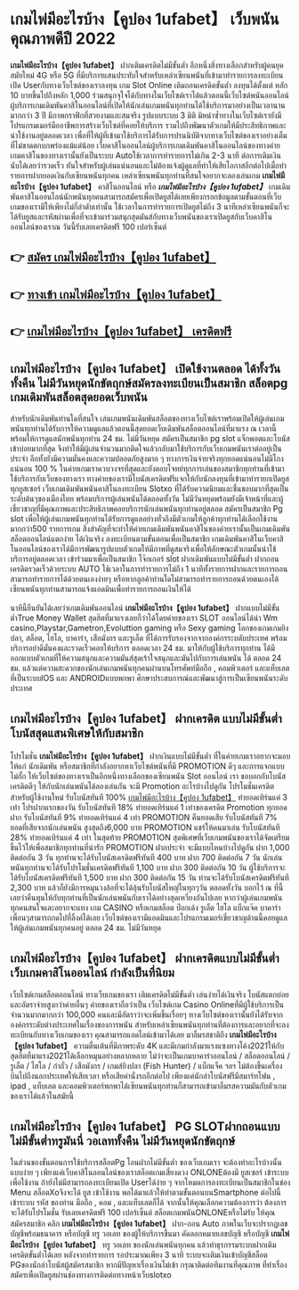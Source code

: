 # เกมไพ่มีอะไรบ้าง【คูปอง 1ufabet】  เว็บพนันคุณภาพดีปี 2022

**เกมไพ่มีอะไรบ้าง【คูปอง 1ufabet】** ฝากเติมเครดิตไม่มีขั้นต่ำ  อีกหนึ่งสิ่งทางเลือกสำหรับผู้คนยุคสมัยใหม่ 4G หรือ 5G ที่มีบริการแสนประทับใจสำหรับเหล่าเซียนพนันที่เข้ามาทำรายการลงทะเบียนเปิด Userกับทางเว็บไซต์ของเราลงทุน เกม Slot Online เติมถอนเครดิตขั้นต่ำ ลงทุนได้ตั้งแต่ หลัก 10 บาทขึ้นไปถึงหลัก 1,000 ร่วมสนุกจุใจได้กับทางในเว็บไซต์เราได้แล้วตอนนี้เว็บไซต์พนันออนไลน์ผู้บริการเกมเดิมพันคาสิโนออนไลน์ที่เปิดให้นักเล่นเกมพนันทุกท่านได้ใช้บริการมาอย่างเป็นเวลานานมากกว่า 3 ปี มีภาพกราฟิกที่สวยงามและสมจริง รูปแบบระบบ 3 มิติ
มิหนำซ้ำทางในเว็บไซต์เรายังมี โปรแกรมเมอร์มืออาชีพการสร้างเว็บไซต์ที่คอยให้บริการ  รวมไปถึงพัฒนาตัวเกมให้มีประสิทธิภาพและน่าใช้งานอยู่ตลอดเวลา เพื่อที่ให้ผู้ที่เข้ามาใช้บริการได้รับการปรนนิบัติจากทางเว็บไซต์ของเราอย่างเต็มที่ไม่ขาดตกบกพร่องแม้แต่น้อย เว็บคาสิโนออนไลน์ผู้บริการเกมเดิมพันคาสิโนออนไลน์ของทางค่ายเกมคาสิโนของทางเรานั้นยังเป็นระบบ Autoใช้เวลาการทำรายการไม่เกิน 2-3 นาที ต่อการเติมเงิน นับได้เลยว่ารวดเร็ว ทันใจสำหรับผู้เล่นแน่นอนและไม่ต้องแจ้งผู้ดูแลที่ทำให้เสียโอกาสอีกต่อไปเมื่อทำรายการฝากยอดเงินกับเซียนพนันทุกคน
เหล่าเซียนพนันทุกท่านที่สนใจอยากจะลองเล่นเกม **เกมไพ่มีอะไรบ้าง【คูปอง 1ufabet】** คาสิโนออนไลน์ หรือ ***เกมไพ่มีอะไรบ้าง【คูปอง 1ufabet】*** เกมเดิมพันคาสิโนออนไลน์นักพนันทุกคนสามารถสมัครเพื่อเปิดยูสได้เลยเพียงกรอกข้อมูลตามขั้นตอนที่เว็บเกมของเรามีให้เพียงไม่กี่ลำดับเท่านั้น ใช้เวลาในการทำรายการเปิดยูสไม่ถึง 3 นาทีเหล่าเซียนพนันก็จะได้รับยูสและรหัสผ่านเพื่อที่จะเข้ามาร่วมสนุกสุดมันส์กับทางเว็บพนันของเราเปิดยูสกับเว็บคาสิโนออนไลน์ของเราณ วันนี้รับเลยเครดิตฟรี 100 เปอร์เซ็นต์

## 👉 [สมัคร เกมไพ่มีอะไรบ้าง【คูปอง 1ufabet】](https://archa888.com/)
## 👉 [ทางเข้า เกมไพ่มีอะไรบ้าง【คูปอง 1ufabet】](https://archa888.com/)
## 👉 [เกมไพ่มีอะไรบ้าง【คูปอง 1ufabet】 เครดิตฟรี](https://archa888.com/)

## เกมไพ่มีอะไรบ้าง【คูปอง 1ufabet】 เปิดใช้งานตลอด ได้ทั้งวัน ทั้งคืน ไม่มีวันหยุดนักขัตฤกษ์สมัครลงทะเบียนเป็นสมาชิก สล็อตpg เกมเดิมพันสล็อตสุดยอดเว็บพนัน

สำหรับนักเดิมพันท่านใดที่สนใจ เล่นเกมพนันเดิมพันสล็อตของทางเว็บไซต์เราพร้อมเปิดให้ผู้เล่นเกมพนันทุกท่านได้รับการให้ความดูแลแล้วตอนนี้สุดยอดเว็บเดิมพันสล็อตออนไลน์ที่มาแรง ณ เวลานี้ พร้อมให้การดูแลนักพนันทุกท่าน 24 ชม. ไม่มีวันหยุด สมัครเป็นสมาชิก pg slot แจ็กพอตและโบนัสเข้าบ่อยมากที่สุด จึงทำให้มีผู้เล่นจำนวนมากติดใจแล้วกลับมาใช้บริการกับเว็บเกมพนันเราต่ออยู่เป็นประจำ อีกทั้งยังมีความมั่นคงและความปลอดภัยสูงมาก ๆ ทางการเงินจ่ายจริงทุกยอดแน่นอนไม่มีโกงแน่นอน 100 % ในค่ายเกมเราควบวงจรที่สุดและยังตอบโจทย์ทุกการเล่นของสมาชิกทุกท่านที่เข้ามาใช้บริการกับเว็บของทางเรา
ทางค่ายของเรามีโบนัสเครดิตฟรีแจกให้กับนักลงทุนที่เข้ามาทำรายกเปิดยูสทุกยูสเซอร์ เว็บเกมเดิมพันพนันคาสิโนลงทะเบียน Slotxo ที่ได้รับความนิยมและชื่นชอบมากที่สุดเป็นระดับต้นๆของเมืองไทย พร้อมบริการผู้เล่นพนันได้ตลอดทั้งวัน ไม่มีวันหยุดพร้อมยังมีเจ้าหน้าที่และผู้เชี่ยวชาญที่มีคุณภาพและประสิทธิภาพคอยบริการนักเล่นพนันทุกท่านอยู่ตลอด สมัครเป็นสมาชิก Pg slot เพื่อให้ผู้เล่นเกมพนันทุกท่านได้รับการดูแลอย่างทั่วถึงมีตัวเกมให้ลูกค้าทุกท่านได้เลือกใช้งานมากกว่า500 รายการเกม
สิ่งสำคัญที่จะทำให้ค่ายเกมเดิมพันพนันคาสิโนของค่ายเรานั้นเป็นเกมเดิมพันสล็อตออนไลน์แตกง่าย ได้เงินจริง ลงทะเบียนตามขั้นตอนเพื่อเป็นสมาชิก  เกมเดิมพันคาสิโนเว็บคาสิโนออนไลน์ของเราได้มีการพัฒนารูปแบบตัวเกมให้มีภาพที่ดูสมจริงเพื่อให้ลักษณะตัวเกมนั้นน่าใช้บริการอยู่ตลอดเวลา เข้าร่วมมาเพื่อเป็นสมาชิก โจ๊กเกอร์ slot ฝากเดิมพันแบบไม่มีขั้นต่ำ ฝากถอน เครดิตรวดเร็วด้วยระบบ AUTO ใช้เวลาในการทำรายการไม่ถึง 1 นาทีทั้งรายการฝากและรายการถอนสามารถทำรายการได้ด้วยตนเองง่ายๆ หรือหากลูกค้าท่านใดไม่สามารถทำรายการถอนด้วยตนเองได้เซียนพนันทุกท่านสามารถแจ้งแอดมินเพื่อทำรายการถอนเงินให้ได้

นาทีนี้ยืนยันได้เลยว่าเกมเดิมพันออนไลน์ **เกมไพ่มีอะไรบ้าง【คูปอง 1ufabet】** ฝากแบบไม่มีขั้นต่ำTrue Money Wallet สุดฮิตที่มาแรงเลยก็ว่าได้โดยค่ายของเรา SLOT ออนไลน์ได้นำ  Wm casino,Playstar,Gametron,Evoluttion gaming หรือ Sexy gaming โลกของเกมเกมยิงปลา, สล็อต, ไฮโล, บาคาร่า, เสือมังกร และรูเล็ต ที่ได้การรับรองจากจากองค์กรระบดับประเทศ พร้อมบริการอย่าดีมั่นคงและรวดเร็วคอยให้บริการ ตลอดเวลา 24 ชม. มาให้กับผู้ใช้บริการทุกท่าน ได้มีออกแบบตัวเกมที่ให้ความสนุกและความมันส์สุดเร้าใจสนุกและมันไปกับการเล่นพนัน ได้ ตลอด 24 ชม. แล้วแต่ความสะดวกของนักเล่นเกมพนันทุกคนผ่านบนโทรศัพท์มือถือ , คอมพิวเตอร์ และแท็บเลตที่เป็นระบบIOS และ ANDROIDแบบพกพา ศึกษาประสบการณ์และพัฒนาสู่การเป็นเซียนพนันระดับประเทศ

## เกมไพ่มีอะไรบ้าง【คูปอง 1ufabet】 ฝากเครดิต แบบไม่มีขั้นต่ำ โบนัสสุดแสนพิเศษให้กับสมาชิก

โปรโมชั่น **เกมไพ่มีอะไรบ้าง【คูปอง 1ufabet】** ฝากเงินแบบไม่มีขั้นต่ำ ที่ในค่ายเกมเราอยากจะมอบให้แก่  นักเดิมพัน หรือสมาชิกที่กำลังอยากหาเว็บไซต์พนันที่มี  PROMOTION ดีๆ และการแจกแบบไม่กั๊ก ให้เว็บไซต์ของทางเราเป็นอีกหนึ่งทางเลือกของเซียนพนัน Slot ออนไลน์ เรา ขอบอกกับโบนัสเครดิตดีๆ ให้กับนักเล่นพนันได้ลองเล่นกัน จะมี Promotion อะไรบ้างไปดูกัน
โปรโมชั่นเครดิตสำหรับผู้ใช้งานใหม่ รับโบนัสทันที 100% [เกมไพ่มีอะไรบ้าง【คูปอง 1ufabet】](https://archa888.com/) ทำยอดเทิร์นแค่ 3 เท่า
โปรฝากแรกของวัน รับโบนัสทันที 18% ทำยอดเทิร์นแค่ 1 เท่าของเครดิต
 Promotion ทุกยอดฝาก รับโบนัสทันที 9% ทำยอดเทิร์นแค่ 4 เท่า
 PROMOTION คืนยอดเสีย รับโบนัสทันที 7% ยอดที่เสียจากนักเล่นพนัน สูงสุดถึง6,000 บาท
 PROMOTION แชร์ให้คนมาเล่น รับโบนัสทันที 28% ทำยอดเทิร์นแค่ 4 เท่า
ในสุดท้าย PROMOTION สุดพิเศษที่เว็บเกมพนันของเราได้จัดเตรียมขึ้นไว้ให้เพื่อสมาชิกทุกท่านที่น่ารัก  PROMOTION ฝากประจำ จะมีแบบไหนบ้างไปดูกัน
ฝาก 1,000 ติดต่อกัน 3 วัน ทุกท่านจะได้รับโบนัสเครดิตฟรีทันที 400 บาท
ฝาก 700 ติดต่อกัน 7 วัน นักเล่นพนันทุกท่านจะได้รับโปรโมชั่นเครดิตฟรีทันที 1,100 บาท
ฝาก 300 ติดต่อกัน 10 วัน ผู้ใช้บริการจะได้รับโบนัสเครดิตฟรีทันที 1,500 บาท
ฝาก 300 ติดต่อกัน 15 วัน ท่านจะได้รับโบนัสเครดิตฟรีทันที 2,300 บาท
แล้วก็ยังมีการหมุนวงล้อที่จะได้ลุ้นรับโบนัสใหญ่ในทุกๆวัน ตลอดทั้งวัน บอกไว้ ณ ที่นี้เลยว่าคืนทุนให้กับทุกท่านที่เป็นนักเล่นพนันกับเราได้อย่างสุดเหวี่ยงกันไปเลย หากว่าผู้เล่นเกมพนันทุกคนสนใจและอยากจะแทง เกม CASINO หรือเกมสล็อต ป๊อกเด้ง รูเล็ต ไฮโล แบ็กแจ๊ค บาคาร่า เพื่อนๆสามารถกดไปที่ลิ้งค์ได้เลย เว็บไซต์ของเรามีแอดมินและโปรแกรมเมอร์เชี่ยวชาญด้านนี้คอยดูแลให้ผู้เล่นเกมพนันทุกคนอยู่ ตลอด 24 ชม. ไม่มีวันหยุด

## เกมไพ่มีอะไรบ้าง【คูปอง 1ufabet】 ฝากเครดิตแบบไม่มีขั้นต่ำ  เว็บเกมคาสิโนออนไลน์ กำลังเป็นที่นิยม

เว็บไซต์เกมสล็อตออนไลน์ ทางเว็บเกมของเรา เติมเครดิตไม่มีขั้นต่ำ เล่นง่ายได้เงินจริง โบนัสแตกบ่อยและอัตราจ่ายสูงกว่าค่ายอื่นๆ ค่ายของเราถือว่าเป็น เว็บไซต์เกม  Casino Onlineที่มีผู้ใช้บริการเป็นจำนวนมากมากกว่า 100,000 คนและมีอัตราว่าจะเพิ่มขึ้นเรื่อยๆ ทางเว็บไซต์ของเรานั้นยังได้รับจากองค์กรระดับต่างประเทศในเรื่องของการพนัน สำหรับเหล่าเซียนพนันทุกท่านที่ต้องการและอยากที่จะลงทะเบียนกับทางเว็บเกมของเรา คุณสามารถแอดไลน์เข้ามาได้เลย
	มาลิ้มรสชาติถึง **เกมไพ่มีอะไรบ้าง【คูปอง 1ufabet】** ความตื่นเต้นที่มีภาพระดับ 4K และมีเกมกำลังมาแรงแซงทางโค้ง2021ให้กับสุดฮิตที่มาแรง2021ได้เลือกหมุนอย่างหลากหลาย  ไม่ว่าจะเป็นเกมบาคาร่าออนไลน์ / สล็อตออนไลน์ / รูเล็ต / ไฮโล / กำถั่ว / เสือมังกร / เกมส์ยิงปลา (Fish Hunter) / แบ็กแจ็ค ฯลฯ ไม่ต้องขึ้นเครื่องบินไปถึงนอกประเทศให้เสียเวลา หรือเสียค่านั่งรถอีกต่อไป เพียงแค่นักล่าโบนัสฟรีมีสมาร์ทโฟน , ipad , แท็บเลต และคอมพิวเตอร์พกพาได้เซียนพนันทุกท่านก็สามารถเข้ามาลิ้มรสความมันกับตัวเกมของเราได้แล้วในสมัยนี้

## เกมไพ่มีอะไรบ้าง【คูปอง 1ufabet】  PG SLOTฝากถอนแบบไม่มีขั้นต่ำทรูมันนี่ วอเลททั้งคืน ไม่มีวันหยุดนักขัตฤกษ์

ในส่วนของขั้นตอนการใช้บริการสล็อตPg โอนฝากไม่มีขั้นต่ำ ของเว็บเกมเรา จะต้องทำอะไรบ้างนั้น แบบง่าย ๆ เพียงแค่เว็บคาสิโนออนไลน์ของเราสล็อตเกมเสี่ยงดวง ONLONEต้องมี ยูสเซอร์ เข้าระบบเพื่อใช้งาน ถ้ายังไม่มีสามารถลงทะเบียนเปิด Userได้ง่าย ๆ จากโหมดการลงทะเบียนเป็นสมาชิกในช่อง Menu สล็อตXoจึงจะได้ ยูส เข้าใช้งาน พอได้มาแล้วให้ทำตามขั้นตอนบนSmartphone ต่อไปนี้
เข้าระบบ รหัส  ของท่าน มือถือ , คอม , และแท็บเลตก็ได้
จากนั้นให้คุณเลือกความต้องการว่า ต้องการจะได้รับโปรโมชั่น รับเลยเครดิตฟรี 100 เปอร์เซ็นต์ สล็อตเกมพนันONLONEหรือไม่รับ
ให้คุณสมัครสมาชิก คลิก **เกมไพ่มีอะไรบ้าง【คูปอง 1ufabet】** ฝาก-ถอน Auto ภาพในเว็บจะปรากฏเลขบัญชีพร้อมธนาคาร หรือบัญชี ทรู วอเลท ของผู้ให้บริการขึ้นมา
คัดลอกหมายเลขบัญชี หรือบัญชี **เกมไพ่มีอะไรบ้าง【คูปอง 1ufabet】** ทรู วอเลท ของนักเล่นพนันทุกคน แล้วทำธุรกรรมระบบฝากเติมเครดิตขั้นต่ำได้เลย
หลังจากทำรายการ รอประมาณเพียง 3 นาที ระบบจะเติมเงินเข้าบัญชีสล็อต PGของนักล่าโบนัสผู้สมัครสมาชิก
หากมีปัญหาเรื่องเงินไม่เข้า กรุณาติดต่อทีมงานที่คุณภาพ ที่ทำเรื่องสมัครเพื่อเปิดยูสผ่านช่องทางการติดต่อทางหน้าเว็บslotxo


